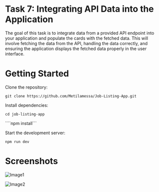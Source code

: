 
# Task 7: Integrating API Data into the Application

The goal of this task is to integrate data from a provided API endpoint into your application and populate the cards with the fetched data. This will involve fetching the data from the API, handling the data correctly, and ensuring the application displays the fetched data properly in the user interface.


# Getting Started

Clone the repository:


```git clone https://github.com/Metilamessa/Job-Listing-App.git```

Install dependencies:


```cd job-listing-app```

````npm install```

Start the development server:

```npm run dev```

# Screenshots

![Image1](images/image1.PNG)


![Image2](images/image2.PNG)

